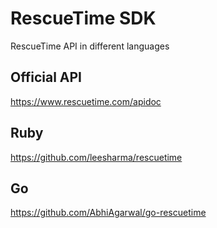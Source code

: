 # RescueTime SDK
RescueTime API in different languages

## Official API
https://www.rescuetime.com/apidoc

## Ruby
https://github.com/leesharma/rescuetime
## Go
https://github.com/AbhiAgarwal/go-rescuetime
